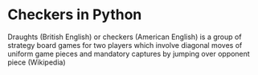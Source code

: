 # Checkers in Python

Draughts (British English) or checkers (American English) is a group of strategy board games for two players which involve diagonal moves of uniform game pieces and mandatory captures by jumping over opponent piece (Wikipedia)